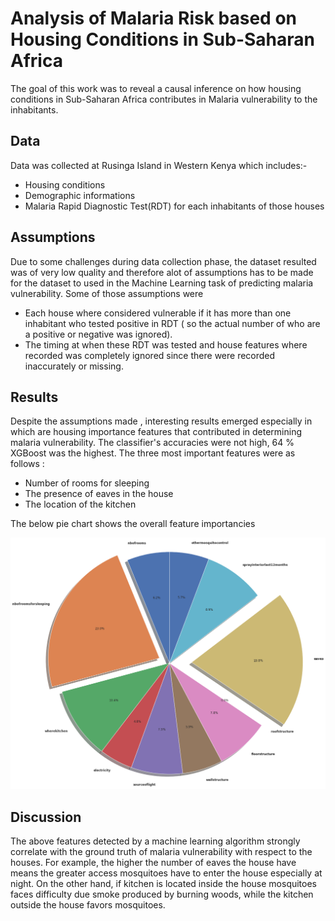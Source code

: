 # Analysis of Malaria Risk based on Housing Conditions in Sub-Saharan Africa

The goal of this work was to reveal a causal inference on how housing conditions in Sub-Saharan Africa contributes in Malaria vulnerability to the inhabitants.

## Data
Data was collected at Rusinga Island in Western Kenya which includes:-
 - Housing conditions
 - Demographic informations
 - Malaria Rapid Diagnostic Test(RDT) for each inhabitants of those houses

## Assumptions

Due to some challenges during data collection phase, the dataset resulted was of very low quality and therefore alot of assumptions has to be made for the dataset to used in the Machine Learning task of predicting malaria vulnerability. Some of those assumptions were

- Each house where considered vulnerable if it has more than one inhabitant who tested positive in RDT ( so the actual number of who are a positive or negative was ignored).
- The timing at when these RDT was tested and house features where recorded was completely ignored since there were recorded inaccurately or missing.

## Results

Despite the assumptions made , interesting results emerged especially in which are housing importance features that contributed in determining malaria vulnerability. The classifier's accuracies were not high, 64 % XGBoost was the highest.
The three most important features were as follows :

- Number of rooms for sleeping
- The presence of eaves in the house
- The location of the kitchen

The below pie chart shows the overall feature importancies

![alt text](https://github.com/AsheryMbilinyi/Analysis-of-Malaria-Risk-based-on-Housing-Conditions-in-Sub-Saharan-Africa/blob/master/features_importance.png)

## Discussion

The above features detected by a machine learning algorithm strongly correlate with the ground truth of malaria vulnerability with respect to the houses. For example, the higher the number of eaves the house have means the greater access mosquitoes have to enter the house especially at night. On the other hand, if kitchen is located inside the house mosquitoes faces difficulty due smoke produced by burning woods, while the kitchen outside the house favors mosquitoes.



